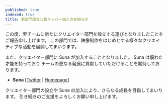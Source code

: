 ```yaml
---
published: true
indexed: true
title: 新部門設立と新メンバー加入のお知らせ
---
```


この度、弊チームに新たにクリエイター部門を設立する運びとなりましたことを ご報告申し上げます。
この部門では、映像制作をはじめとする様々なクリエイティブな活動を展開してまいります。

また、クリエイター部門に Suna が加入することとなりました。
Suna は優れた才能を持っており チームの更なる発展に貢献していただけることを期待しております。
	
- **Suna** [[Twitter](https://twitter.com/suna0801) | [Homepage](https://suna-video.com/)]

クリエイター部門の設立や Suna の加入により、さらなる成長を目指してまいります。
引き続きのご支援をよろしくお願い申し上げます。 
